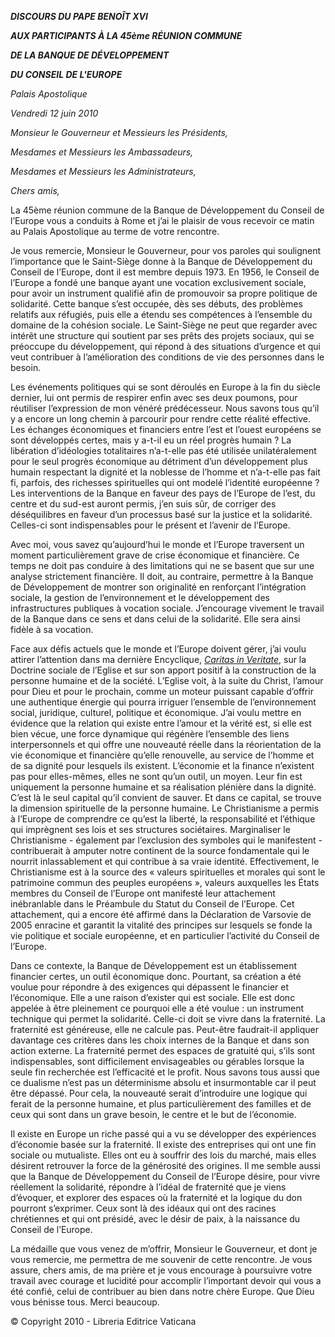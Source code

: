 ***DISCOURS DU PAPE BENOÎT XVI***

***AUX PARTICIPANTS À LA 45ème RÉUNION COMMUNE***

***DE LA BANQUE DE DÉVELOPPEMENT***

***DU CONSEIL DE L'EUROPE***

*Palais Apostolique*

*Vendredi 12 juin 2010*

*Monsieur le Gouverneur et Messieurs les Présidents,*

*Mesdames et Messieurs les Ambassadeurs,*

*Mesdames et Messieurs les Administrateurs,*

*Chers amis,*

La 45ème réunion commune de la Banque de Développement du Conseil de l’Europe vous a conduits à Rome et j’ai le plaisir de vous recevoir ce matin au Palais Apostolique au terme de votre rencontre.

Je vous remercie, Monsieur le Gouverneur, pour vos paroles qui soulignent l’importance que le Saint-Siège donne à la Banque de Développement du Conseil de l’Europe, dont il est membre depuis 1973. En 1956, le Conseil de l’Europe a fondé une banque ayant une vocation exclusivement sociale, pour avoir un instrument qualifié afin de promouvoir sa propre politique de solidarité. Cette banque s’est occupée, dès ses débuts, des problèmes relatifs aux réfugiés, puis elle a étendu ses compétences à l’ensemble du domaine de la cohésion sociale. Le Saint-Siège ne peut que regarder avec intérêt une structure qui soutient par ses prêts des projets sociaux, qui se préoccupe du développement, qui répond à des situations d’urgence et qui veut contribuer à l’amélioration des conditions de vie des personnes dans le besoin.

Les événements politiques qui se sont déroulés en Europe à la fin du siècle dernier, lui ont permis de respirer enfin avec ses deux poumons, pour réutiliser l’expression de mon vénéré prédécesseur. Nous savons tous qu’il y a encore un long chemin à parcourir pour rendre cette réalité effective. Les échanges économiques et financiers entre l’est et l’ouest européens se sont développés certes, mais y a-t-il eu un réel progrès humain ? La libération d’idéologies totalitaires n’a-t-elle pas été utilisée unilatéralement pour le seul progrès économique au détriment d’un développement plus humain respectant la dignité et la noblesse de l’homme et n’a-t-elle pas fait fi, parfois, des richesses spirituelles qui ont modelé l’identité européenne ? Les interventions de la Banque en faveur des pays de l’Europe de l’est, du centre et du sud-est auront permis, j’en suis sûr, de corriger des déséquilibres en faveur d’un processus basé sur la justice et la solidarité. Celles-ci sont indispensables pour le présent et l’avenir de l’Europe.

Avec moi, vous savez qu’aujourd’hui le monde et l’Europe traversent un moment particulièrement grave de crise économique et financière. Ce temps ne doit pas conduire à des limitations qui ne se basent que sur une analyse strictement financière. Il doit, au contraire, permettre à la Banque de Développement de montrer son originalité en renforçant l’intégration sociale, la gestion de l’environnement et le développement des infrastructures publiques à vocation sociale. J’encourage vivement le travail de la Banque dans ce sens et dans celui de la solidarité. Elle sera ainsi fidèle à sa vocation.

Face aux défis actuels que le monde et l’Europe doivent gérer, j’ai voulu attirer l’attention dans ma dernière Encyclique, *[Caritas in Veritate](/content/benedict-xvi/fr/encyclicals/documents/hf_ben-xvi_enc_20090629_caritas-in-veritate.html)*, sur la Doctrine sociale de l’Eglise et sur son apport positif à la construction de la personne humaine et de la société. L’Eglise voit, à la suite du Christ, l’amour pour Dieu et pour le prochain, comme un moteur puissant capable d’offrir une authentique énergie qui pourra irriguer l’ensemble de l’environnement social, juridique, culturel, politique et économique. J’ai voulu mettre en évidence que la relation qui existe entre l’amour et la vérité est, si elle est bien vécue, une force dynamique qui régénère l’ensemble des liens interpersonnels et qui offre une nouveauté réelle dans la réorientation de la vie économique et financière qu’elle renouvelle, au service de l’homme et de sa dignité pour lesquels ils existent. L’économie et la finance n’existent pas pour elles-mêmes, elles ne sont qu’un outil, un moyen. Leur fin est uniquement la personne humaine et sa réalisation plénière dans la dignité. C’est là le seul capital qu’il convient de sauver. Et dans ce capital, se trouve la dimension spirituelle de la personne humaine. Le Christianisme a permis à l’Europe de comprendre ce qu’est la liberté, la responsabilité et l’éthique qui imprègnent ses lois et ses structures sociétaires. Marginaliser le Christianisme - également par l’exclusion des symboles qui le manifestent - contribuerait à amputer notre continent de la source fondamentale qui le nourrit inlassablement et qui contribue à sa vraie identité. Effectivement, le Christianisme est à la source des « valeurs spirituelles et morales qui sont le patrimoine commun des peuples européens », valeurs auxquelles les États membres du Conseil de l’Europe ont manifesté leur attachement inébranlable dans le Préambule du Statut du Conseil de l’Europe. Cet attachement, qui a encore été affirmé dans la Déclaration de Varsovie de 2005 enracine et garantit la vitalité des principes sur lesquels se fonde la vie politique et sociale européenne, et en particulier l’activité du Conseil de l’Europe.

Dans ce contexte, la Banque de Développement est un établissement financier certes, un outil économique donc. Pourtant, sa création a été voulue pour répondre à des exigences qui dépassent le financier et l’économique. Elle a une raison d’exister qui est sociale. Elle est donc appelée à être pleinement ce pourquoi elle a été voulue : un instrument technique qui permet la solidarité. Celle-ci doit se vivre dans la fraternité. La fraternité est généreuse, elle ne calcule pas. Peut-être faudrait-il appliquer davantage ces critères dans les choix internes de la Banque et dans son action externe. La fraternité permet des espaces de gratuité qui, s’ils sont indispensables, sont difficilement envisageables ou gérables lorsque la seule fin recherchée est l’efficacité et le profit. Nous savons tous aussi que ce dualisme n’est pas un déterminisme absolu et insurmontable car il peut être dépassé. Pour cela, la nouveauté serait d’introduire une logique qui ferait de la personne humaine, et plus particulièrement des familles et de ceux qui sont dans un grave besoin, le centre et le but de l’économie.

Il existe en Europe un riche passé qui a vu se développer des expériences d’économie basée sur la fraternité. Il existe des entreprises qui ont une fin sociale ou mutualiste. Elles ont eu à souffrir des lois du marché, mais elles désirent retrouver la force de la générosité des origines. Il me semble aussi que la Banque de Développement du Conseil de l’Europe désire, pour vivre réellement la solidarité, répondre à l’idéal de fraternité que je viens d’évoquer, et explorer des espaces où la fraternité et la logique du don pourront s’exprimer. Ceux sont là des idéaux qui ont des racines chrétiennes et qui ont présidé, avec le désir de paix, à la naissance du Conseil de l’Europe.

La médaille que vous venez de m’offrir, Monsieur le Gouverneur, et dont je vous remercie, me permettra de me souvenir de cette rencontre. Je vous assure, chers amis, de ma prière et je vous encourage à poursuivre votre travail avec courage et lucidité pour accomplir l’important devoir qui vous a été confié, celui de contribuer au bien dans notre chère Europe. Que Dieu vous bénisse tous. Merci beaucoup.

© Copyright 2010 - Libreria Editrice Vaticana